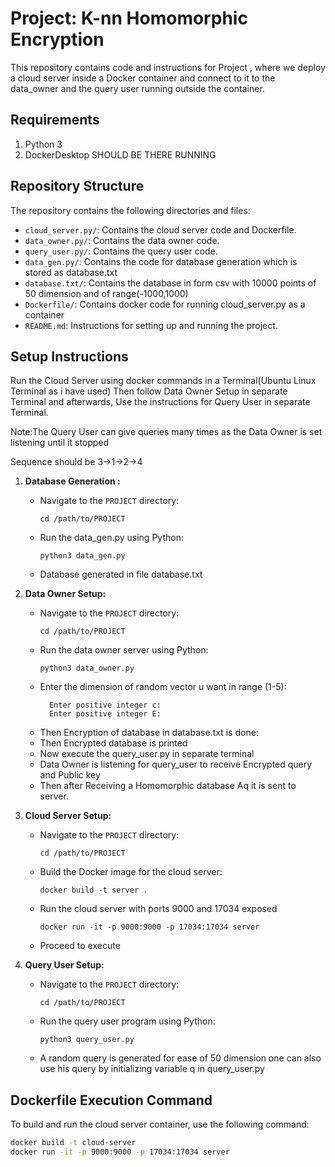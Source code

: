 # Project: K-nn Homomorphic Encryption 

This repository contains code and instructions for Project , where we deploy a cloud server inside a Docker container and connect to it to the data_owner and the query user running outside the container.

## Requirements

1. Python 3
2. DockerDesktop SHOULD BE THERE RUNNING 

## Repository Structure

The repository contains the following directories and files:

- `cloud_server.py/`: Contains the cloud server code and Dockerfile.
- `data_owner.py/`: Contains the data owner code.
- `query_user.py/`: Contains the query user code.
- `data_gen.py/`: Contains the code for database generation which is stored as database.txt
- `database.txt/`: Contains the database in form csv with 10000 points of 50 dimension and of range(-1000,1000)
- `Dockerfile/`: Contains docker code for running cloud_server.py as a container
- `README.md`: Instructions for setting up and running the project.

## Setup Instructions

Run the Cloud Server using docker commands in a Terminal(Ubuntu Linux Terminal as i have used) 
Then follow Data Owner Setup in separate Terminal and afterwards,
Use the instructions for Query User in separate Terminal.

Note:The Query User can give queries many times as the Data Owner is set listening until it stopped

Sequence should be 3->1->2->4

1. **Database Generation :**

   - Navigate to the `PROJECT` directory:
     ```
     cd /path/to/PROJECT
     ```
   - Run the data_gen.py using Python:
     ```
     python3 data_gen.py
     ```
   - Database generated in file database.txt
2. **Data Owner Setup:**

   - Navigate to the `PROJECT` directory:
     ```
     cd /path/to/PROJECT
     ```
   - Run the data owner server using Python:
     ```
     python3 data_owner.py
     ```
   - Enter the dimension of random vector u want in range (1-5):
     ```
       Enter positive integer c:
       Enter positive integer E:
     ```
   - Then Encryption of database in database.txt is done:
   - Then Encrypted database is printed
   - Now execute the query_user.py in separate terminal
   - Data Owner is listening for query_user to receive Encrypted query and Public key
   - Then after Receiving a Homomorphic database Aq it is sent to server.

3. **Cloud Server Setup:**

   - Navigate to the `PROJECT` directory:
     ```
     cd /path/to/PROJECT
     ```
   - Build the Docker image for the cloud server:
     ```
     docker build -t server .
     ```
   - Run the cloud server with ports 9000 and 17034 exposed
     ```
     docker run -it -p 9000:9000 -p 17034:17034 server
     ```
   - Proceed to execute 

4. **Query User Setup:**

   - Navigate to the `PROJECT` directory:
     ```
     cd /path/to/PROJECT
     ```
   - Run the query user program using Python:
     ```
     python3 query_user.py
     ```
   - A random query is generated for ease of 50 dimension
     one can also use his query by initializing variable q in query_user.py

## Dockerfile Execution Command

To build and run the cloud server container, use the following command:

```bash
docker build -t cloud-server 
docker run -it -p 9000:9000 -p 17034:17034 server

